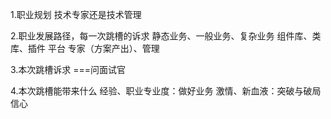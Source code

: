 1.职业规划
技术专家还是技术管理

2.职业发展路径，每一次跳槽的诉求
静态业务、一般业务、复杂业务
组件库、类库、插件
平台
专家（方案产出）、管理

3.本次跳槽诉求
===问面试官


4.本次跳槽能带来什么
经验、职业专业度：做好业务
激情、新血液：突破与破局
信心